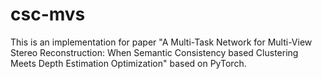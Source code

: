 # csc-mvs
This is an implementation for paper "A Multi-Task Network for Multi-View Stereo Reconstruction: When Semantic Consistency based Clustering Meets Depth Estimation Optimization" based on PyTorch.
